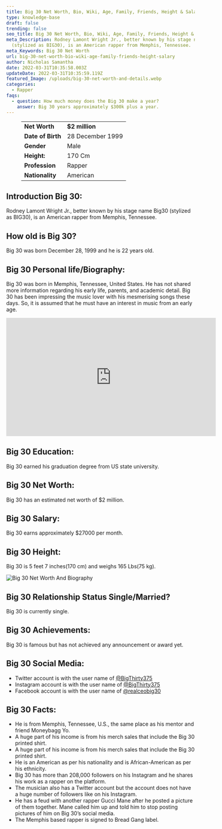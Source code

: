 ```yaml
---
title: Big 30 Net Worth, Bio, Wiki, Age, Family, Friends, Height & Salary
type: knowledge-base
draft: false
trending: false
seo_title: Big 30 Net Worth, Bio, Wiki, Age, Family, Friends, Height & Salary - WorthKnow
meta_Description: Rodney Lamont Wright Jr., better known by his stage name Big30
  (stylized as BIG30), is an American rapper from Memphis, Tennessee.
meta_Keywords: Big 30 Net Worth
url: big-30-net-worth-bio-wiki-age-family-friends-height-salary
author: Nicholas Samantha
date: 2022-03-31T10:35:58.003Z
updateDate: 2022-03-31T10:35:59.119Z
featured_Image: /uploads/big-30-net-worth-and-details.webp
categories:
  - Rapper
faqs:
  - question: How much money does the Big 30 make a year?
    answer: Big 30 years approximately $300k plus a year.
---
```

<figure class="wp-block-table is-style-stripes">
  <table>
    <tbody>
      <tr>
        <td>
          <strong>Net Worth</strong>
        </td>
        <td>
          <strong>$2 million</strong>
        </td>
      </tr>
      <tr>
        <td>
          <strong>Date of Birth</strong>
        </td>
        <td>28 December 1999</td>
      </tr>
      <tr>
        <td>
          <strong>Gender</strong>
        </td>
        <td>Male</td>
      </tr>
      <tr>
        <td>
          <strong>Height:</strong>
        </td>
        <td>170 Cm</td>
      </tr>
      <tr>
        <td>
          <strong>Profession</strong>
        </td>
        <td>Rapper</td>
      </tr>
      <tr>
        <td>
          <strong>Nationality</strong>
        </td>
        <td>American</td>
      </tr>
    </tbody>
  </table>
</figure>

## **Introduction Big 30:**

Rodney Lamont Wright Jr., better known by his stage name Big30 (stylized as BIG30), is an American rapper from Memphis, Tennessee.

## **How old is Big 30?**

Big 30 was born December 28, 1999 and he is 22 years old.

## **Big 30 Personal life/Biography:**

Big 30 was born in Memphis, Tennessee, United States. He has not shared more information regarding his early life, parents, and academic detail. Big 30 has been impressing the music lover with his mesmerising songs these days. So, it is assumed that he must have an interest in music from an early age.

<iframe width="560" height="315" src="https://www.youtube.com/embed/q_S-96-pLxU" title="YouTube video player" frameborder="0" allow="accelerometer; autoplay; clipboard-write; encrypted-media; gyroscope; picture-in-picture" allowfullscreen></iframe>

## **Big 30 Education:**

Big 30 earned his graduation degree from US state university.

## **Big 30 Net Worth:**

Big 30 has an estimated net worth of $2 million.

## **Big 30 Salary:**

Big 30 earns approximately $27000 per month.

## **Big 30 Height:**

Big 30 is 5 feet 7 inches(170 cm) and weighs 165 Lbs(75 kg).

![Big 30 Net Worth And Biography](/uploads/big-30-net-worth.webp)

## **Big 30 Relationship Status Single/Married?**

Big 30 is currently single.

## **Big 30 Achievements:**

Big 30 is famous but has not achieved any announcement or award yet.

## **Big 30 Social Media:**

* Twitter account is with the user name of <a href="https://twitter.com/BigThirty375" target="_blank" rel="nofollow" rel="noopener">@BigThirty375</a>
* Instagram account is with the user name of <a href="https://www.instagram.com/ceobig30/" target="_blank" rel="nofollow" rel="noopener">@BigThirty375</a>
* Facebook account is with the user name of <a href="https://web.facebook.com/realceobig30/" target="_blank" rel="nofollow" rel="noopener">@realceobig30</a>

## **Big 30 Facts:**

* He is from Memphis, Tennessee, U.S., the same place as his mentor and friend Moneybagg Yo. 
* A huge part of his income is from his merch sales that include the Big 30 printed shirt.
* A huge part of his income is from his merch sales that include the Big 30 printed shirt.
* He is an American as per his nationality and is African-American as per his ethnicity.
* Big 30 has more than 208,000 followers on his Instagram and he shares his work as a rapper on the platform.
* The musician also has a Twitter account but the account does not have a huge number of followers like on his Instagram.
* He has a feud with another rapper Gucci Mane after he posted a picture of them together. Mane called him up and told him to stop posting pictures of him on Big 30’s social media.
* The Memphis based rapper is signed to Bread Gang label.